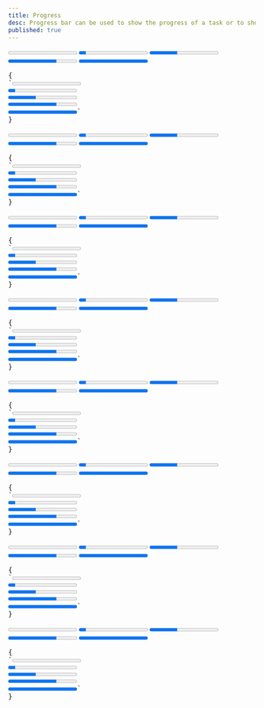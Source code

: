 ```yaml
---
title: Progress
desc: Progress bar can be used to show the progress of a task or to show the passing of time.
published: true
---
```


<script>
  import Component from "@components/Component.svelte"
</script>

<Component title="Progress">
<div class="flex flex-col gap-2 items-center">
  <progress class="progress w-56" value="0" max="100"></progress>
  <progress class="progress w-56" value="10" max="100"></progress>
  <progress class="progress w-56" value="40" max="100"></progress>
  <progress class="progress w-56" value="70" max="100"></progress>
  <progress class="progress w-56" value="100" max="100"></progress>
</div>
<pre slot="html">{
`<progress class="progress w-56" value="0" max="100"></progress>
<progress class="progress w-56" value="10" max="100"></progress>
<progress class="progress w-56" value="40" max="100"></progress>
<progress class="progress w-56" value="70" max="100"></progress>
<progress class="progress w-56" value="100" max="100"></progress>`
}</pre>
</Component>

<Component title="Primary color">
<div class="flex flex-col gap-2 items-center">
  <progress class="progress progress-primary w-56" value="0" max="100"></progress>
  <progress class="progress progress-primary w-56" value="10" max="100"></progress>
  <progress class="progress progress-primary w-56" value="40" max="100"></progress>
  <progress class="progress progress-primary w-56" value="70" max="100"></progress>
  <progress class="progress progress-primary w-56" value="100" max="100"></progress>
</div>
<pre slot="html">{
`<progress class="progress progress-primary w-56" value="0" max="100"></progress>
<progress class="progress progress-primary w-56" value="10" max="100"></progress>
<progress class="progress progress-primary w-56" value="40" max="100"></progress>
<progress class="progress progress-primary w-56" value="70" max="100"></progress>
<progress class="progress progress-primary w-56" value="100" max="100"></progress>`
}</pre>
</Component>

<Component title="Secondary color">
<div class="flex flex-col gap-2 items-center">
  <progress class="progress progress-secondary w-56" value="0" max="100"></progress>
  <progress class="progress progress-secondary w-56" value="10" max="100"></progress>
  <progress class="progress progress-secondary w-56" value="40" max="100"></progress>
  <progress class="progress progress-secondary w-56" value="70" max="100"></progress>
  <progress class="progress progress-secondary w-56" value="100" max="100"></progress>
</div>
<pre slot="html">{
`<progress class="progress progress-secondary w-56" value="0" max="100"></progress>
<progress class="progress progress-secondary w-56" value="10" max="100"></progress>
<progress class="progress progress-secondary w-56" value="40" max="100"></progress>
<progress class="progress progress-secondary w-56" value="70" max="100"></progress>
<progress class="progress progress-secondary w-56" value="100" max="100"></progress>`
}</pre>
</Component>

<Component title="Accent color">
<div class="flex flex-col gap-2 items-center">
  <progress class="progress progress-accent w-56" value="0" max="100"></progress>
  <progress class="progress progress-accent w-56" value="10" max="100"></progress>
  <progress class="progress progress-accent w-56" value="40" max="100"></progress>
  <progress class="progress progress-accent w-56" value="70" max="100"></progress>
  <progress class="progress progress-accent w-56" value="100" max="100"></progress>
</div>
<pre slot="html">{
`<progress class="progress progress-accent w-56" value="0" max="100"></progress>
<progress class="progress progress-accent w-56" value="10" max="100"></progress>
<progress class="progress progress-accent w-56" value="40" max="100"></progress>
<progress class="progress progress-accent w-56" value="70" max="100"></progress>
<progress class="progress progress-accent w-56" value="100" max="100"></progress>`
}</pre>
</Component>

<Component title="Success color">
<div class="flex flex-col gap-2 items-center">
  <progress class="progress progress-success w-56" value="0" max="100"></progress>
  <progress class="progress progress-success w-56" value="10" max="100"></progress>
  <progress class="progress progress-success w-56" value="40" max="100"></progress>
  <progress class="progress progress-success w-56" value="70" max="100"></progress>
  <progress class="progress progress-success w-56" value="100" max="100"></progress>
</div>
<pre slot="html">{
`<progress class="progress progress-success w-56" value="0" max="100"></progress>
<progress class="progress progress-success w-56" value="10" max="100"></progress>
<progress class="progress progress-success w-56" value="40" max="100"></progress>
<progress class="progress progress-success w-56" value="70" max="100"></progress>
<progress class="progress progress-success w-56" value="100" max="100"></progress>`
}</pre>
</Component>

<Component title="Info color">
<div class="flex flex-col gap-2 items-center">
  <progress class="progress progress-info w-56" value="0" max="100"></progress>
  <progress class="progress progress-info w-56" value="10" max="100"></progress>
  <progress class="progress progress-info w-56" value="40" max="100"></progress>
  <progress class="progress progress-info w-56" value="70" max="100"></progress>
  <progress class="progress progress-info w-56" value="100" max="100"></progress>
</div>
<pre slot="html">{
`<progress class="progress progress-info w-56" value="0" max="100"></progress>
<progress class="progress progress-info w-56" value="10" max="100"></progress>
<progress class="progress progress-info w-56" value="40" max="100"></progress>
<progress class="progress progress-info w-56" value="70" max="100"></progress>
<progress class="progress progress-info w-56" value="100" max="100"></progress>`
}</pre>
</Component>

<Component title="Warning color">
<div class="flex flex-col gap-2 items-center">
  <progress class="progress progress-warning w-56" value="0" max="100"></progress>
  <progress class="progress progress-warning w-56" value="10" max="100"></progress>
  <progress class="progress progress-warning w-56" value="40" max="100"></progress>
  <progress class="progress progress-warning w-56" value="70" max="100"></progress>
  <progress class="progress progress-warning w-56" value="100" max="100"></progress>
</div>
<pre slot="html">{
`<progress class="progress progress-warning w-56" value="0" max="100"></progress>
<progress class="progress progress-warning w-56" value="10" max="100"></progress>
<progress class="progress progress-warning w-56" value="40" max="100"></progress>
<progress class="progress progress-warning w-56" value="70" max="100"></progress>
<progress class="progress progress-warning w-56" value="100" max="100"></progress>`
}</pre>
</Component>

<Component title="Error color">
<div class="flex flex-col gap-2 items-center">
  <progress class="progress progress-error w-56" value="0" max="100"></progress>
  <progress class="progress progress-error w-56" value="10" max="100"></progress>
  <progress class="progress progress-error w-56" value="40" max="100"></progress>
  <progress class="progress progress-error w-56" value="70" max="100"></progress>
  <progress class="progress progress-error w-56" value="100" max="100"></progress>
</div>
<pre slot="html">{
`<progress class="progress progress-error w-56" value="0" max="100"></progress>
<progress class="progress progress-error w-56" value="10" max="100"></progress>
<progress class="progress progress-error w-56" value="40" max="100"></progress>
<progress class="progress progress-error w-56" value="70" max="100"></progress>
<progress class="progress progress-error w-56" value="100" max="100"></progress>`
}</pre>
</Component>
